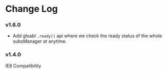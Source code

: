 # Change Log

### v1.6.0

* Add gloabl `.ready()` api where we check the ready status of the whole subsManager at anytime.

### v1.4.0

IE8 Compatibility
